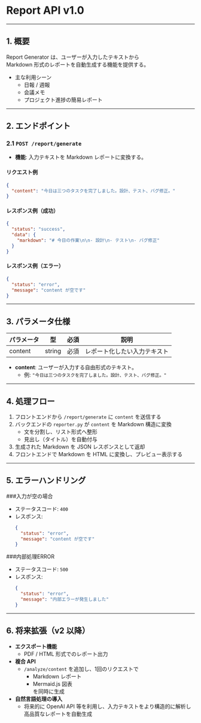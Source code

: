 # Report API v1.0

---

## 1. 概要
Report Generator は、ユーザーが入力したテキストから  
Markdown 形式のレポートを自動生成する機能を提供する。

- 主な利用シーン
  - 日報 / 週報
  - 会議メモ
  - プロジェクト進捗の簡易レポート

---

## 2. エンドポイント

### 2.1 `POST /report/generate`
- **機能**: 入力テキストを Markdown レポートに変換する。

#### リクエスト例
```json
{
  "content": "今日は三つのタスクを完了しました。設計、テスト、バグ修正。"
}
```
#### レスポンス例（成功）
```json
{
  "status": "success",
  "data": {
    "markdown": "# 今日の作業\n\n- 設計\n- テスト\n- バグ修正"
  }
}
```
#### レスポンス例（エラー）
```json
{
  "status": "error",
  "message": "content が空です"
}
```
---

## 3. パラメータ仕様

| パラメータ | 型     | 必須 | 説明                       |
|------------|--------|------|----------------------------|
| content    | string | 必須 | レポート化したい入力テキスト |

- **content**: ユーザーが入力する自由形式のテキスト。  
  - 例: `"今日は三つのタスクを完了しました。設計、テスト、バグ修正。"`

---

## 4. 処理フロー

1. フロントエンドから `/report/generate` に `content` を送信する  
2. バックエンドの `reporter.py` が `content` を Markdown 構造に変換  
   - 文を分割し、リスト形式へ整形  
   - 見出し（タイトル）を自動付与  
3. 生成された Markdown を JSON レスポンスとして返却  
4. フロントエンドで Markdown を HTML に変換し、プレビュー表示する  

---

## 5. エラーハンドリング

###入力が空の場合  
  - ステータスコード: `400`  
  - レスポンス:  
    ```json
    {
      "status": "error",
      "message": "content が空です"
    }
    ```
###内部処理ERROR  
  - ステータスコード: `500`  
  - レスポンス:  
    ```json
    {
      "status": "error",
      "message": "内部エラーが発生しました"
    }
    ```
---

## 6. 将来拡張（v2 以降）

- **エクスポート機能**  
  - PDF / HTML 形式でのレポート出力  
- **複合 API**  
  - `/analyze/content` を追加し、1回のリクエストで  
    - Markdown レポート  
    - Mermaid.js 図表  
    を同時に生成  
- **自然言語処理の導入**  
  - 将来的に OpenAI API 等を利用し、入力テキストをより構造的に解析し高品質なレポートを自動生成



